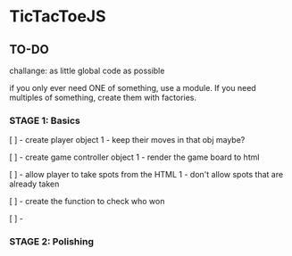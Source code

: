 # TicTacToeJS

## TO-DO

challange: as little global code as possible

if you only ever need ONE of something, use a module. If you need multiples of something, create them with factories.

### STAGE 1: Basics

[ ] - create player object
1 - keep their moves in that obj maybe?

[ ] - create game controller object
1 - render the game board to html

[ ] - allow player to take spots from the HTML
1 - don't allow spots that are already taken

[ ] - create the function to check who won

[ ] -

### STAGE 2: Polishing
